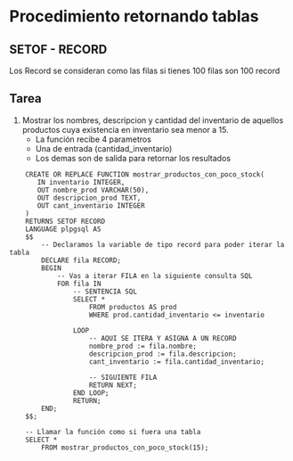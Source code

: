 # Procedimiento retornando tablas
## SETOF - RECORD
Los Record se consideran como las filas si tienes 100 filas son 100 record

## Tarea
1. Mostrar los nombres, descripcion y cantidad del inventario de aquellos productos
cuya existencia en inventario sea menor a 15.
    - La función recibe 4 parametros
    - Una de entrada (cantidad_inventario)
    - Los demas son de salida para retornar los resultados

~~~
    CREATE OR REPLACE FUNCTION mostrar_productos_con_poco_stock(
       IN inventario INTEGER,
       OUT nombre_prod VARCHAR(50),
       OUT descripcion_prod TEXT,
       OUT cant_inventario INTEGER
    )
    RETURNS SETOF RECORD
    LANGUAGE plpgsql AS
    $$
        -- Declaramos la variable de tipo record para poder iterar la tabla
        DECLARE fila RECORD;
        BEGIN
            -- Vas a iterar FILA en la siguiente consulta SQL
            FOR fila IN
                -- SENTENCIA SQL
                SELECT *
                    FROM productos AS prod
                    WHERE prod.cantidad_inventario <= inventario
                
                LOOP
                    -- AQUI SE ITERA Y ASIGNA A UN RECORD
                    nombre_prod := fila.nombre;
                    descripcion_prod := fila.descripcion;
                    cant_inventario := fila.cantidad_inventario;

                    -- SIGUIENTE FILA
                    RETURN NEXT;
                END LOOP;
                RETURN;
        END;
    $$;

    -- Llamar la función como si fuera una tabla
    SELECT * 
        FROM mostrar_productos_con_poco_stock(15);
~~~ 